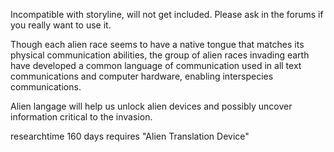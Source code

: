 Incompatible with storyline, will not get included. Please ask in the
forums if you really want to use it.

Though each alien race seems to have a native tongue that matches its
physical communication abilities, the group of alien races invading
earth have developed a common language of communication used in all text
communications and computer hardware, enabling interspecies
communications.

Alien langage will help us unlock alien devices and possibly uncover
information critical to the invasion.

researchtime 160 days requires "Alien Translation Device"